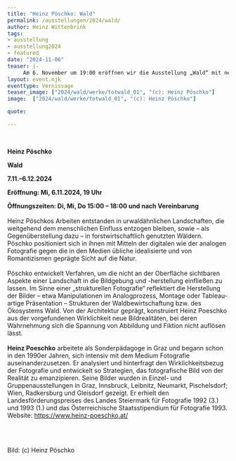 ```yaml
---
title: "Heinz Pöschko: Wald"
permalink: /ausstellungen/2024/wald/
author: Heinz Wittenbrink
tags:
- ausstellung
- ausstellung2024
- featured
date: "2024-11-06"
teaser: |-
     Am 6. November um 19:00 eröffnen wir die Ausstellung „Wald“ mit neuen Arbeiten von Heinz Pöschko. Damit setzen wir unseren Zyklus „Sehnsucht nach Wildnis“ fort.
layout: event.njk
eventtype: Vernissage
teaser_image: ["2024/wald/werke/totwald_01", "(c): Heinz Pöschko"]
image:  ["2024/wald/werke/totwald_01", "(c): Heinz Pöschko"]

quote:

---
```

<br/>

**Heinz Pöschko**
<br/>

**Wald**
<br/>

**7.11.–6.12.2024**
<br/>

**Eröffnung: Mi, 6.11.2024, 19 Uhr**
<br/>

**Öffnungszeiten: Di, Mi, Do 15:00 – 18:00 und nach Vereinbarung**
<br/>
<br/>
Heinz Pöschkos Arbeiten entstanden in urwaldähnlichen Landschaften, die weitgehend dem menschlichen Einfluss entzogen bleiben, sowie – als Gegenüberstellung dazu – in forstwirtschaftlich genutzten Wäldern. Pöschko positioniert sich in ihnen mit Mitteln der digitalen wie der analogen Fotografie gegen die in den Medien übliche idealisierte und von Romantizismen geprägte Sicht auf die Natur.
<br/>
<br/>
Pöschko entwickelt Verfahren, um die nicht an der Oberfläche sichtbaren Aspekte einer Landschaft in die Bildgebung und -herstellung einfließen zu lassen. Im Sinne einer „strukturellen Fotografie“ reflektiert die Herstellung der Bilder – etwa Manipulationen im Analogprozess, Montage oder Tableau-artige Präsentation – Strukturen der Waldbewirtschaftung bzw. des Ökosystems Wald. Von der Architektur geprägt, konstruiert Heinz Poeschko aus der vorgefundenen Wirklichkeit neue Bildrealitäten, bei deren Wahrnehmung sich die Spannung von Abbildung und Fiktion nicht auflösen lässt.
<br/>
<br/>
<strong>Heinz Poeschko</strong> arbeitete als Sonderpädagoge in Graz und begann schon in den 1990er Jahren, sich intensiv mit dem Medium Fotografie auseinanderzusetzen. Er analysiert und hinterfragt den Wirklichkeitsbezug der Fotografie und entwickelt so Strategien, das fotografische Bild von der Realität zu emanzipieren. Seine Bilder wurden in Einzel- und Gruppenausstellungen in Graz, Innsbruck, Leibnitz, Neumarkt, Pischelsdorf; Wien, Radkersburg und Gleisdorf gezeigt. Er erhielt den Landesförderungspreises des Landes Steiermark für Fotografie 1992 (3.) und 1993 (1.) und das Österreichische Staatsstipendium für Fotografie 1993. Website: https://www.heinz-poeschko.at/

<br/>
<br/>

Bild: (c) Heinz Pöschko


